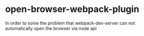 # open-browser-webpack-plugin
In order to solve the problem that webpack-dev-server can not automatically open the browser via node api
